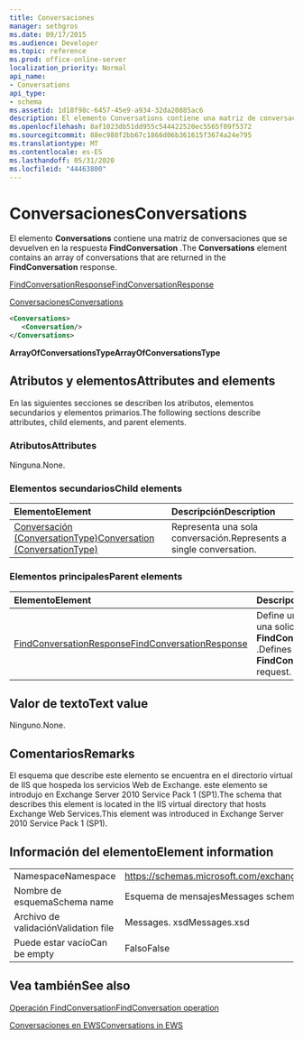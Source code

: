 ```yaml
---
title: Conversaciones
manager: sethgros
ms.date: 09/17/2015
ms.audience: Developer
ms.topic: reference
ms.prod: office-online-server
localization_priority: Normal
api_name:
- Conversations
api_type:
- schema
ms.assetid: 1d18f98c-6457-45e9-a934-32da20885ac6
description: El elemento Conversations contiene una matriz de conversaciones que se devuelven en la respuesta FindConversation.
ms.openlocfilehash: 8af1023db51dd955c544422520ec5565f09f5372
ms.sourcegitcommit: 88ec988f2bb67c1866d06b361615f3674a24e795
ms.translationtype: MT
ms.contentlocale: es-ES
ms.lasthandoff: 05/31/2020
ms.locfileid: "44463800"
---
```

# <a name="conversations"></a><span data-ttu-id="cba5a-103">Conversaciones</span><span class="sxs-lookup"><span data-stu-id="cba5a-103">Conversations</span></span>

<span data-ttu-id="cba5a-104">El elemento **Conversations** contiene una matriz de conversaciones que se devuelven en la respuesta **FindConversation** .</span><span class="sxs-lookup"><span data-stu-id="cba5a-104">The **Conversations** element contains an array of conversations that are returned in the **FindConversation** response.</span></span> 
  
[<span data-ttu-id="cba5a-105">FindConversationResponse</span><span class="sxs-lookup"><span data-stu-id="cba5a-105">FindConversationResponse</span></span>](findconversationresponse.md)
  
[<span data-ttu-id="cba5a-106">Conversaciones</span><span class="sxs-lookup"><span data-stu-id="cba5a-106">Conversations</span></span>](conversations-ex15websvcsotherref.md)
  
```xml
<Conversations>
   <Conversation/>
</Conversations>
```

 <span data-ttu-id="cba5a-107">**ArrayOfConversationsType**</span><span class="sxs-lookup"><span data-stu-id="cba5a-107">**ArrayOfConversationsType**</span></span>
## <a name="attributes-and-elements"></a><span data-ttu-id="cba5a-108">Atributos y elementos</span><span class="sxs-lookup"><span data-stu-id="cba5a-108">Attributes and elements</span></span>

<span data-ttu-id="cba5a-109">En las siguientes secciones se describen los atributos, elementos secundarios y elementos primarios.</span><span class="sxs-lookup"><span data-stu-id="cba5a-109">The following sections describe attributes, child elements, and parent elements.</span></span>
  
### <a name="attributes"></a><span data-ttu-id="cba5a-110">Atributos</span><span class="sxs-lookup"><span data-stu-id="cba5a-110">Attributes</span></span>

<span data-ttu-id="cba5a-111">Ninguna.</span><span class="sxs-lookup"><span data-stu-id="cba5a-111">None.</span></span>
  
### <a name="child-elements"></a><span data-ttu-id="cba5a-112">Elementos secundarios</span><span class="sxs-lookup"><span data-stu-id="cba5a-112">Child elements</span></span>

|<span data-ttu-id="cba5a-113">**Elemento**</span><span class="sxs-lookup"><span data-stu-id="cba5a-113">**Element**</span></span>|<span data-ttu-id="cba5a-114">**Descripción**</span><span class="sxs-lookup"><span data-stu-id="cba5a-114">**Description**</span></span>|
|:-----|:-----|
|[<span data-ttu-id="cba5a-115">Conversación (ConversationType)</span><span class="sxs-lookup"><span data-stu-id="cba5a-115">Conversation (ConversationType)</span></span>](conversation-conversationtype.md) <br/> |<span data-ttu-id="cba5a-116">Representa una sola conversación.</span><span class="sxs-lookup"><span data-stu-id="cba5a-116">Represents a single conversation.</span></span>  <br/> |
   
### <a name="parent-elements"></a><span data-ttu-id="cba5a-117">Elementos principales</span><span class="sxs-lookup"><span data-stu-id="cba5a-117">Parent elements</span></span>

|<span data-ttu-id="cba5a-118">**Elemento**</span><span class="sxs-lookup"><span data-stu-id="cba5a-118">**Element**</span></span>|<span data-ttu-id="cba5a-119">**Descripción**</span><span class="sxs-lookup"><span data-stu-id="cba5a-119">**Description**</span></span>|
|:-----|:-----|
|[<span data-ttu-id="cba5a-120">FindConversationResponse</span><span class="sxs-lookup"><span data-stu-id="cba5a-120">FindConversationResponse</span></span>](findconversationresponse.md) <br/> |<span data-ttu-id="cba5a-121">Define una respuesta a una solicitud **FindConversation** .</span><span class="sxs-lookup"><span data-stu-id="cba5a-121">Defines a response to a **FindConversation** request.</span></span>  <br/> |
   
## <a name="text-value"></a><span data-ttu-id="cba5a-122">Valor de texto</span><span class="sxs-lookup"><span data-stu-id="cba5a-122">Text value</span></span>

<span data-ttu-id="cba5a-123">Ninguno.</span><span class="sxs-lookup"><span data-stu-id="cba5a-123">None.</span></span>
  
## <a name="remarks"></a><span data-ttu-id="cba5a-124">Comentarios</span><span class="sxs-lookup"><span data-stu-id="cba5a-124">Remarks</span></span>

<span data-ttu-id="cba5a-125">El esquema que describe este elemento se encuentra en el directorio virtual de IIS que hospeda los servicios Web de Exchange. este elemento se introdujo en Exchange Server 2010 Service Pack 1 (SP1).</span><span class="sxs-lookup"><span data-stu-id="cba5a-125">The schema that describes this element is located in the IIS virtual directory that hosts Exchange Web Services.This element was introduced in Exchange Server 2010 Service Pack 1 (SP1).</span></span>
  
## <a name="element-information"></a><span data-ttu-id="cba5a-126">Información del elemento</span><span class="sxs-lookup"><span data-stu-id="cba5a-126">Element information</span></span>

|||
|:-----|:-----|
|<span data-ttu-id="cba5a-127">Namespace</span><span class="sxs-lookup"><span data-stu-id="cba5a-127">Namespace</span></span>  <br/> |https://schemas.microsoft.com/exchange/services/2006/messages  <br/> |
|<span data-ttu-id="cba5a-128">Nombre de esquema</span><span class="sxs-lookup"><span data-stu-id="cba5a-128">Schema name</span></span>  <br/> |<span data-ttu-id="cba5a-129">Esquema de mensajes</span><span class="sxs-lookup"><span data-stu-id="cba5a-129">Messages schema</span></span>  <br/> |
|<span data-ttu-id="cba5a-130">Archivo de validación</span><span class="sxs-lookup"><span data-stu-id="cba5a-130">Validation file</span></span>  <br/> |<span data-ttu-id="cba5a-131">Messages. xsd</span><span class="sxs-lookup"><span data-stu-id="cba5a-131">Messages.xsd</span></span>  <br/> |
|<span data-ttu-id="cba5a-132">Puede estar vacío</span><span class="sxs-lookup"><span data-stu-id="cba5a-132">Can be empty</span></span>  <br/> |<span data-ttu-id="cba5a-133">Falso</span><span class="sxs-lookup"><span data-stu-id="cba5a-133">False</span></span>  <br/> |
   
## <a name="see-also"></a><span data-ttu-id="cba5a-134">Vea también</span><span class="sxs-lookup"><span data-stu-id="cba5a-134">See also</span></span>



[<span data-ttu-id="cba5a-135">Operación FindConversation</span><span class="sxs-lookup"><span data-stu-id="cba5a-135">FindConversation operation</span></span>](findconversation-operation.md)


[<span data-ttu-id="cba5a-136">Conversaciones en EWS</span><span class="sxs-lookup"><span data-stu-id="cba5a-136">Conversations in EWS</span></span>](https://msdn.microsoft.com/library/91e64629-db6c-4c94-9dcb-d386232e8467%28Office.15%29.aspx)

